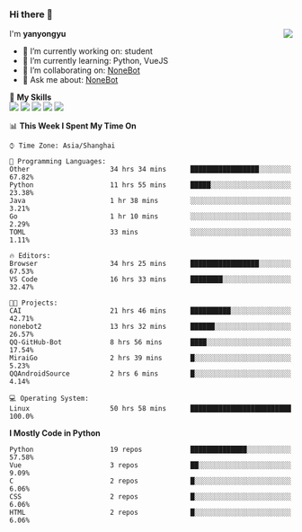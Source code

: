 ### Hi there 👋

<a href="#">
  <img align="right" src="https://github-readme-stats.vercel.app/api?username=yanyongyu&count_private=true&show_icons=true&bg_color=15,f2f7fd,E0EAFC" />
</a>

I'm **yanyongyu**

- 🔭 I’m currently working on: student
- 🌱 I’m currently learning: Python, VueJS
- 👯 I’m collaborating on: [NoneBot](https://github.com/nonebot)
- 💬 Ask me about: [NoneBot](https://github.com/nonebot)

🌟 **My Skills**  
![](https://img.shields.io/badge/-Python-3e74a2?style=flat-square&logo=Python&logoColor=fff)
![](https://img.shields.io/badge/-Vue-4fc08d?style=flat-square&logo=Vue.js&logoColor=fff)
![](https://img.shields.io/badge/-Node.js-339933?style=flat-square&logo=Node.js&logoColor=fff)
![](https://img.shields.io/badge/-Docker-2496ED?style=flat-square&logo=Docker&logoColor=fff)
![](https://img.shields.io/badge/-Linux-000000?style=flat-square&logo=Linux&logoColor=fff)

<!--START_SECTION:waka-->
📊 **This Week I Spent My Time On** 

```text
⌚︎ Time Zone: Asia/Shanghai

💬 Programming Languages: 
Other                    34 hrs 34 mins      █████████████████░░░░░░░░   67.82% 
Python                   11 hrs 55 mins      █████░░░░░░░░░░░░░░░░░░░░   23.38% 
Java                     1 hr 38 mins        ░░░░░░░░░░░░░░░░░░░░░░░░░   3.21% 
Go                       1 hr 10 mins        ░░░░░░░░░░░░░░░░░░░░░░░░░   2.29% 
TOML                     33 mins             ░░░░░░░░░░░░░░░░░░░░░░░░░   1.11%

🔥 Editors: 
Browser                  34 hrs 25 mins      █████████████████░░░░░░░░   67.53% 
VS Code                  16 hrs 33 mins      ████████░░░░░░░░░░░░░░░░░   32.47%

🐱‍💻 Projects: 
CAI                      21 hrs 46 mins      ██████████░░░░░░░░░░░░░░░   42.71% 
nonebot2                 13 hrs 32 mins      ██████░░░░░░░░░░░░░░░░░░░   26.57% 
QQ-GitHub-Bot            8 hrs 56 mins       ████░░░░░░░░░░░░░░░░░░░░░   17.54% 
MiraiGo                  2 hrs 39 mins       █░░░░░░░░░░░░░░░░░░░░░░░░   5.23% 
QQAndroidSource          2 hrs 6 mins        █░░░░░░░░░░░░░░░░░░░░░░░░   4.14%

💻 Operating System: 
Linux                    50 hrs 58 mins      █████████████████████████   100.0%

```

**I Mostly Code in Python** 

```text
Python                   19 repos            ██████████████░░░░░░░░░░░   57.58% 
Vue                      3 repos             ██░░░░░░░░░░░░░░░░░░░░░░░   9.09% 
C                        2 repos             █░░░░░░░░░░░░░░░░░░░░░░░░   6.06% 
CSS                      2 repos             █░░░░░░░░░░░░░░░░░░░░░░░░   6.06% 
HTML                     2 repos             █░░░░░░░░░░░░░░░░░░░░░░░░   6.06%

```



<!--END_SECTION:waka-->
